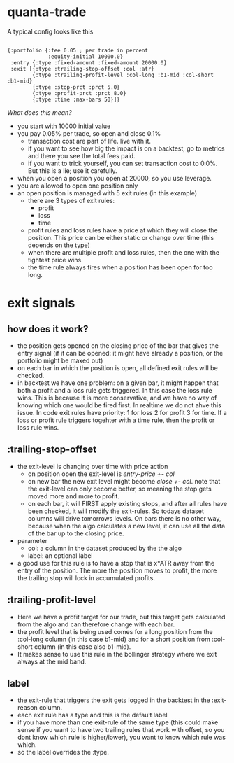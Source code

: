 # quanta-trade 

A typical config looks like this

``` 

{:portfolio {:fee 0.05 ; per trade in percent
             :equity-initial 10000.0}
 :entry {:type :fixed-amount :fixed-amount 20000.0}
 :exit [{:type :trailing-stop-offset :col :atr}
        {:type :trailing-profit-level :col-long :b1-mid :col-short :b1-mid}
        {:type :stop-prct :prct 5.0}
        {:type :profit-prct :prct 8.0}
        {:type :time :max-bars 50}]}

```

*What does this mean?*
- you start with 10000 initial value
- you pay 0.05% per trade, so open and close 0.1%
  - transaction cost are part of life. live with it.
  - if you want to see how big the impact is on a backtest, go 
    to metrics and there you see the total fees paid. 
  - if you want to trick yourself, you can set transaction cost to 0.0%.
    But this is a lie; use it carefully.
- when you open a position you open at 20000, so you use leverage.
- you are allowed to open one position only
- an open position is managed with 5 exit rules (in this example)
  - there are 3 types of exit rules: 
    - profit
    - loss
    - time
  - profit rules and loss rules have a price at which they will close
    the position. This price can be either static or change over time 
    (this depends on the type)
  - when there are multiple profit and loss rules, then the one with 
    the tightest price wins.
  - the time rule always fires when a position has been open for 
    too long.    

# exit signals

## how does it work?
- the position gets opened on the closing price of the bar that gives
  the entry signal (if it can be opened: it might have already a 
  position, or the portfolio might be maxed out)
- on each bar in which the position is open, all defined exit rules
  will be checked. 
- in backtest we have one problem: on a given bar, it might happen
  that both a profit and a loss rule gets triggered. In this case 
  the loss rule wins. This is because it is more conservative, and
  we have no way of knowing which one would be fired first. In realtime
  we do not ahve this issue. In code exit rules have priority: 1 for
  loss 2 for profit 3 for time. If a loss or profit rule triggers togehter
  with a time rule, then the profit or loss rule wins.

## :trailing-stop-offset 
- the exit-level is changing over time with price action
  - on position open the exit-level is *entry-price +- col*
  - on new bar the new exit level might become *close +- col*.
    note that the exit-level can only become better, so 
    meaning the stop gets moved more and more to profit.
  - on each bar, it will FIRST apply existing stops, and after
    all rules have been checked, it will modify the exit-rules.
    So todays dataset columns will drive tomorrows levels. On 
    bars there is no other way, because when the algo calculates 
    a new level, it can use all the data of the bar up to the closing
    price.  
- parameter
  - col: a column in the dataset produced by the the algo
  - label: an optional label
- a good use for this rule is to have a stop that is x*ATR away from
  the entry of the position. The more the position moves to profit, 
  the more the trailing stop will lock in accumulated profits.  

## :trailing-profit-level
- Here we have a profit target for our trade, but this target gets
  calculated from the algo and can therefore change with each bar. 
- the profit level that is being used comes for a long position from 
  the :col-long column (in this case b1-mid) and for a short position 
  from :col-short column (in this case also b1-mid).
- It makes sense to use this rule in the bollinger strategy where 
  we exit always at the mid band.   

 ## label
- the exit-rule that triggers the exit gets logged in the backtest
  in the :exit-reason column. 
- each exit rule has a type and this is the default label
- if you have more than one exit-rule of the same type (this could make
  sense if you want to have two trailing rules that work with offset, so
  you dont know which rule is higher/lower), you want to know which rule
  was which.
- so the label overrides the :type.